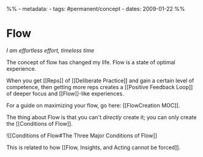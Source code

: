 ---
---

%% - metadata:
	- tags: #permanent/concept 
	- dates: 2009-01-22 %% 
# Flow
*I am effortless effort, timeless time*

The concept of flow has changed my life. Flow is a state of optimal experience.

When you get [[Reps]] of [[Deliberate Practice]] and gain a certain level of competence, then getting more reps creates a [[Positive Feedback Loop]] of deeper focus and [[Flow]]-like experiences.

For a guide on maximizing your flow, go here: [[FlowCreation MOC]].

The thing about Flow is that you can't *directly* create it; you can only create the [[Conditions of Flow]].

![[Conditions of Flow#The Three Major Conditions of Flow]]

This is related to how [[Flow, Insights, and Acting cannot be forced]].